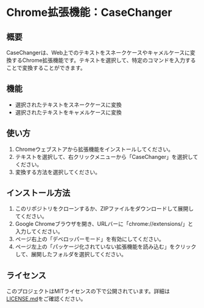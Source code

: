 # Chrome拡張機能：CaseChanger

## 概要

CaseChangerは、Web上でのテキストをスネークケースやキャメルケースに変換するChrome拡張機能です。テキストを選択して、特定のコマンドを入力することで変換することができます。

## 機能

- 選択されたテキストをスネークケースに変換
- 選択されたテキストをキャメルケースに変換

## 使い方

1. Chromeウェブストアから拡張機能をインストールしてください。
2. テキストを選択して、右クリックメニューから「CaseChanger」を選択してください。
3. 変換する方法を選択してください。

## インストール方法

1. このリポジトリをクローンするか、ZIPファイルをダウンロードして展開してください。
2. Google Chromeブラウザを開き、URLバーに「chrome://extensions/」と入力してください。
3. ページ右上の「デベロッパーモード」を有効にしてください。
4. ページ左上の「パッケージ化されていない拡張機能を読み込む」をクリックして、展開したフォルダを選択してください。

## ライセンス

このプロジェクトはMITライセンスの下で公開されています。詳細は[LICENSE.md](LICENSE.md)をご確認ください。
